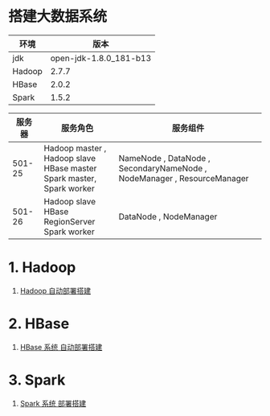 # 搭建大数据系统

环境 | 版本 
----- | ----- 
jdk  | open-jdk-1.8.0_181-b13
Hadoop | 2.7.7
HBase | 2.0.2
Spark | 1.5.2

服务器 | 服务角色 | 服务组件
----- | ----- | ----- 
501-25  | Hadoop master , Hadoop slave <br>  HBase master <br>  Spark master, Spark worker| NameNode , DataNode , SecondaryNameNode , NodeManager , ResourceManager
501-26  | Hadoop slave <br> HBase RegionServer <br>  Spark worker | DataNode , NodeManager


# 1. Hadoop 
 1. [Hadoop 自动部署搭建](./hadoop_auto/)

# 2. HBase
 1. [HBase 系统 自动部署搭建](./hbase/)

# 3. Spark
 1. [Spark 系统 部署搭建](./spark/)